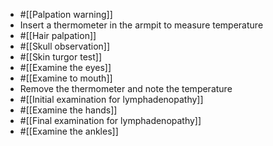- #[[Palpation warning]]
- Insert a thermometer in the armpit to measure temperature
- #[[Hair palpation]]
- #[[Skull observation]]
- #[[Skin turgor test]]
- #[[Examine the eyes]]
- #[[Examine to mouth]]
- Remove the thermometer and note the temperature
- #[[Initial examination for lymphadenopathy]]
- #[[Examine the hands]]
- #[[Final examination for lymphadenopathy]]
- #[[Examine the ankles]]